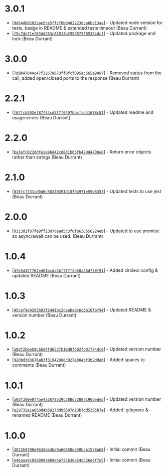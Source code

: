 # 3.0.1
* [[`dd64d682032ae5ce5ffcf8bd402223dca6bc13ae`](https://github.com/beaudurrant/node-port-scanner/commit/dd64d682032ae5ce5ffcf8bd402223dca6bc13ae)] - Updated node version for tests, badge in README & extended tests timeout (Beau Durrant)
* [[`f5c74e71ef63dd263c8f013b2959873385354dcf`](https://github.com/beaudurrant/node-port-scanner/commit/f5c74e71ef63dd263c8f013b2959873385354dcf)] - Updated package and lock (Beau Durrant)

# 3.0.0
* [[`7d9b47044c47f32678673ff0fcf095ac565a9097`](https://github.com/beaudurrant/node-port-scanner/commit/7d9b47044c47f32678673ff0fcf095ac565a9097)] - Removed status from the call, added open/closed ports to the response (Beau Durrant)

# 2.2.1
* [[`f67fcb592ef87f44cd3f7f0497bbcfcd41688c81`](https://github.com/beaudurrant/node-port-scanner/commit/f67fcb592ef87f44cd3f7f0497bbcfcd41688c81)] - Updated readme and usage errors (Beau Durrant)

# 2.2.0
* [[`ba3efc022ddfe1a96d42cd8d1b65fb429d4700e8`](https://github.com/beaudurrant/node-port-scanner/commit/ba3efc022ddfe1a96d42cd8d1b65fb429d4700e8)] - Return error objects rather than strings (Beau Durrant)

# 2.1.0
* [[`015fcf731cd046c503f0391d18794971e59e6353`](https://github.com/beaudurrant/node-port-scanner/commit/015fcf731cd046c503f0391d18794971e59e6353)] - Updated tests to use jest (Beau Durrant)

# 2.0.0
* [[`0313d1f87fe9ff2307cead5c3f8f8638556224eb`](https://github.com/beaudurrant/node-port-scanner/commit/0313d1f87fe9ff2307cead5c3f8f8638556224eb)] - Updated to use promise so async/await can be used. (Beau Durrant)

# 1.0.4
* [[`d7b5d427762ed81bcda2bf7f7f3a58a46d730f91`](https://github.com/beaudurrant/node-port-scanner/commit/d7b5d427762ed81bcda2bf7f7f3a58a46d730f91)] - Added circleci config & updated README (Beau Durrant)

# 1.0.3
* [[`45cef9e9293683f2441bc2caaba8c6c6b16fbf94`](https://github.com/beaudurrant/node-port-scanner/commit/45cef9e9293683f2441bc2caaba8c6c6b16fbf94)] - Updated README & version number (Beau Durrant)

# 1.0.2
* [[`a0df2beeb9c6bd4fd6537b18d8f602fb01774dc8`](https://github.com/beaudurrant/node-port-scanner/commit/a0df2beeb9c6bd4fd6537b18d8f602fb01774dc8)] - Updated version number (Beau Durrant)
* [[`920bd383676ab3f31942968c827e004cf3b2ddab`](https://github.com/beaudurrant/node-port-scanner/commit/920bd383676ab3f31942968c827e004cf3b2ddab)] - Added spaces to comments (Beau Durrant)

# 1.0.1
* [[`a0df360e0f4ae4a2672539c388d7388a1965ede5`](https://github.com/beaudurrant/node-port-scanner/commit/a0df360e0f4ae4a2672539c388d7388a1965ede5)] - Updated version number (Beau Durrant)
* [[`e29732a1a050d4b58273d95607d13b7dd5355b7e`](https://github.com/beaudurrant/node-port-scanner/commit/e29732a1a050d4b58273d95607d13b7dd5355b7e)] - Added .gitignore & renamed README (Beau Durrant)

# 1.0.0
* [[`4822b9700e963dbb4bd9a66858de58bab1538a68`](https://github.com/beaudurrant/node-port-scanner/commit/4822b9700e963dbb4bd9a66858de58bab1538a68)] - Initial commit (Beau Durrant)
* [[`e46aaa9c858809a9b0eba727b36e24a526e6f7e5`](https://github.com/beaudurrant/node-port-scanner/commit/e46aaa9c858809a9b0eba727b36e24a526e6f7e5)] - Initial commit (Beau Durrant)